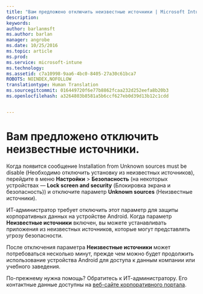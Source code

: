 ```yaml
---
title: "Вам предложено отключить неизвестные источники | Microsoft Intune"
description: 
keywords: 
author: barlanmsft
ms.author: barlan
manager: angrobe
ms.date: 10/25/2016
ms.topic: article
ms.prod: 
ms.service: microsoft-intune
ms.technology: 
ms.assetid: c7a10998-9aa6-4bc0-8405-27a30c61bca7
ROBOTS: NOINDEX,NOFOLLOW
translationtype: Human Translation
ms.sourcegitcommit: 016449720f6e77b8862fcaa232d252eefa8b20b3
ms.openlocfilehash: a3264803b8581a5b6ccf627eb0d39d13b12c1cdd


---
```


# <a name="you-are-asked-to-turn-off-unknown-sources"></a>Вам предложено отключить неизвестные источники.

Когда появится сообщение Installation from Unknown sources must be disable (Необходимо отключить установку из неизвестных источников), перейдите в меню **Настройки** > **Безопасность** (на некоторых устройствах — **Lock screen and security** (Блокировка экрана и безопасность)) и отключите параметр **Unknown sources** (Неизвестные источники).

ИТ-администратор требует отключить этот параметр для защиты корпоративных данных на устройстве Android. Когда параметр **Неизвестные источники** включен, вы можете устанавливать приложения из неизвестных источников, которые могут представлять угрозу безопасности.

После отключения параметра **Неизвестные источники** может потребоваться несколько минут, прежде чем можно будет продолжить использование устройства Android для доступа к данным компании или учебного заведения.

По-прежнему нужна помощь? Обратитесь к ИТ-администратору. Его контактные данные доступны на [веб-сайте корпоративного портала](http://portal.manage.microsoft.com).



<!--HONumber=Oct16_HO2-->


